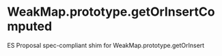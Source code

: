 # WeakMap.prototype.getOrInsertComputed
ES Proposal spec-compliant shim for WeakMap.prototype.getOrInsert

